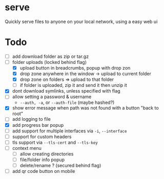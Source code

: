 # serve

Quickly serve files to anyone on your local network, using a easy web ui

# Todo

- [ ] add download folder as zip or tar.gz
- [ ] folder uploads (locked behind flag)
  - [X] upload button in breadcrumbs, popup with drop zon
  - [X] drop zone anywhere in the window -> upload to current folder
  - [X] drop zone on folders => upload to that folder
  - [ ] if folder is uploaded, zip it and send it then unzip it
- [X] dont download symlinks, unless specified with flag
- [ ] allow setting a password & username
  - `--auth, -a`, or `--auth-file` (maybe hashed?)
- [X] show error message when path was not found with a button "back to root"
- [ ] add logging to file
- [X] add progress bar popup
- [ ] add support for multiple interfaces via `-i`, `--interface`
- [ ] support for custom headers
- [ ] tls support via `--tls-cert` and `--tls-key`
- [ ] context menu
  - [ ] allow creating directories
  - [ ] file/folder info popup
  - [ ] delete/rename ? (secured behind flag)
- [ ] add qr code button on mobile